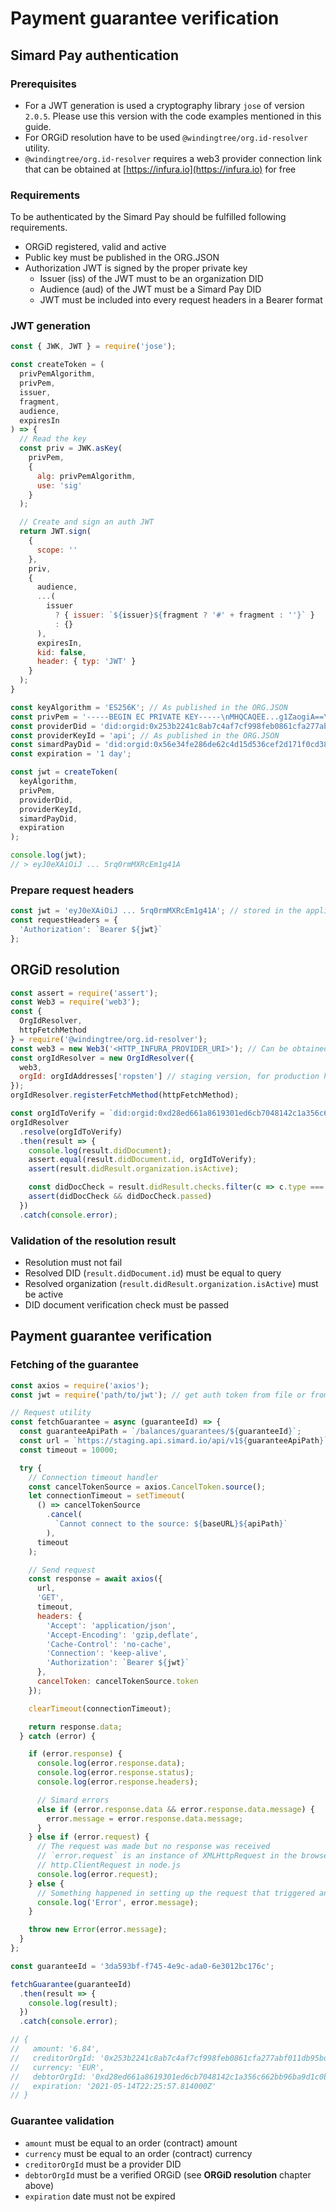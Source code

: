 # Payment guarantee verification

## Simard Pay authentication

### Prerequisites

- For a JWT generation is used a cryptography library `jose` of version `2.0.5`. Please use this version with the code examples mentioned in this guide.
- For ORGiD resolution have to be used `@windingtree/org.id-resolver` utility.
- `@windingtree/org.id-resolver` requires a web3 provider connection link that can be obtained at [https://infura.io](https://infura.io) for free



### Requirements

To be authenticated by the Simard Pay should be fulfilled following requirements.

- ORGiD registered, valid and active
- Public key must be  published in the ORG.JSON
- Authorization JWT is signed by the proper private key
  - Issuer (iss) of the JWT must to be an organization DID
  - Audience (aud) of the JWT must be a Simard Pay DID
  - JWT must be included into every request headers in a Bearer format

### JWT generation

```javascript
const { JWK, JWT } = require('jose');

const createToken = (
  privPemAlgorithm,
  privPem,
  issuer,
  fragment,
  audience,
  expiresIn
) => {
  // Read the key
  const priv = JWK.asKey(
    privPem,
    {
      alg: privPemAlgorithm,
      use: 'sig'
    }
  );

  // Create and sign an auth JWT
  return JWT.sign(
    {
      scope: ''
    },
    priv,
    {
      audience,
      ...(
        issuer
          ? { issuer: `${issuer}${fragment ? '#' + fragment : ''}` }
          : {}
      ),
      expiresIn,
      kid: false,
      header: { typ: 'JWT' }
    }
  );
}

const keyAlgorithm = 'ES256K'; // As published in the ORG.JSON
const privPem = '-----BEGIN EC PRIVATE KEY-----\nMHQCAQEE...g1ZaogiA==\n-----END EC PRIVATE KEY-----';
const providerDid = 'did:orgid:0x253b2241c8ab7c4af7cf998feb0861cfa277abf011db95bd37a3712dfb57aba6';
const providerKeyId = 'api'; // As published in the ORG.JSON
const simardPayDid = 'did:orgid:0x56e34fe286de62c4d15d536cef2d171f0cd380e38d77d33fd4a4f0c1257b5f9f'; // staging, for production have to use `did:orgid:0xb5cd9c2be7774d1729e21d6534f9c0a0e9a40bd6c7259896cf55db9962ced5b4`
const expiration = '1 day';

const jwt = createToken(
  keyAlgorithm,
  privPem,
  providerDid,
  providerKeyId,
  simardPayDid,
  expiration
);

console.log(jwt);
// > eyJ0eXAiOiJ ... 5rq0rmMXRcEm1g41A
```

### Prepare request headers

```javascript
const jwt = 'eyJ0eXAiOiJ ... 5rq0rmMXRcEm1g41A'; // stored in the application process environment as usual
const requestHeaders = {
  'Authorization': `Bearer ${jwt}`
};
```

## ORGiD resolution

```javascript
const assert = require('assert');
const Web3 = require('web3');
const {
  OrgIdResolver,
  httpFetchMethod
} = require('@windingtree/org.id-resolver');
const web3 = new Web3('<HTTP_INFURA_PROVIDER_URI>'); // Can be obtained here, for free: https://infura.io/
const orgIdResolver = new OrgIdResolver({
  web3,
  orgId: orgIdAddresses['ropsten'] // staging version, for production have to use `main`
});
orgIdResolver.registerFetchMethod(httpFetchMethod);

const orgIdToVerify = `did:orgid:0xd28ed661a8619301ed6cb7048142c1a356c662bb96ba9d1c0b4c88f135363d26`;
orgIdResolver
  .resolve(orgIdToVerify)
  .then(result => {
    console.log(result.didDocument);
    assert.equal(result.didDocument.id, orgIdToVerify);
    assert(result.didResult.organization.isActive);

    const didDocCheck = result.didResult.checks.filter(c => c.type === 'DID_DOCUMENT')[0];
    assert(didDocCheck && didDocCheck.passed)
  })
  .catch(console.error);
```

### Validation of the resolution result

- Resolution must not fail
- Resolved DID (`result.didDocument.id`) must be equal to query
- Resolved organization (`result.didResult.organization.isActive`) must be active
- DID document verification check must be passed

## Payment guarantee verification

### Fetching of the guarantee

```javascript
const axios = require('axios');
const jwt = require('path/to/jwt'); // get auth token from file or from the environment

// Request utility
const fetchGuarantee = async (guaranteeId) => {
  const guaranteeApiPath = `/balances/guarantees/${guaranteeId}`;
  const url = `https://staging.api.simard.io/api/v1${guaranteeApiPath}`; // staging base path
  const timeout = 10000;

  try {
    // Connection timeout handler
    const cancelTokenSource = axios.CancelToken.source();
    let connectionTimeout = setTimeout(
      () => cancelTokenSource
        .cancel(
          `Cannot connect to the source: ${baseURL}${apiPath}`
        ),
      timeout
    );

    // Send request
    const response = await axios({
      url,
      'GET',
      timeout,
      headers: {
        'Accept': 'application/json',
        'Accept-Encoding': 'gzip,deflate',
        'Cache-Control': 'no-cache',
        'Connection': 'keep-alive',
        'Authorization': `Bearer ${jwt}`
      },
      cancelToken: cancelTokenSource.token
    });

    clearTimeout(connectionTimeout);

    return response.data;
  } catch (error) {

    if (error.response) {
      console.log(error.response.data);
      console.log(error.response.status);
      console.log(error.response.headers);

      // Simard errors
      else if (error.response.data && error.response.data.message) {
        error.message = error.response.data.message;
      }
    } else if (error.request) {
      // The request was made but no response was received
      // `error.request` is an instance of XMLHttpRequest in the browser and an instance of
      // http.ClientRequest in node.js
      console.log(error.request);
    } else {
      // Something happened in setting up the request that triggered an Error
      console.log('Error', error.message);
    }

    throw new Error(error.message);
  }
};

const guaranteeId = '3da593bf-f745-4e9c-ada0-6e3012bc176c';

fetchGuarantee(guaranteeId)
  .then(result => {
    console.log(result);
  })
  .catch(console.error);

// {
//   amount: '6.84',
//   creditorOrgId: '0x253b2241c8ab7c4af7cf998feb0861cfa277abf011db95bd37a3712dfb57aba6',
//   currency: 'EUR',
//   debtorOrgId: '0xd28ed661a8619301ed6cb7048142c1a356c662bb96ba9d1c0b4c88f135363d26',
//   expiration: '2021-05-14T22:25:57.814000Z'
// }
```

### Guarantee validation

- `amount` must be equal to an order (contract) amount
- `currency` must be equal to an order (contract) currency
- `creditorOrgId` must be a provider DID
- `debtorOrgId` must be a verified ORGiD (see **ORGiD resolution** chapter above)
- `expiration` date must not be expired
